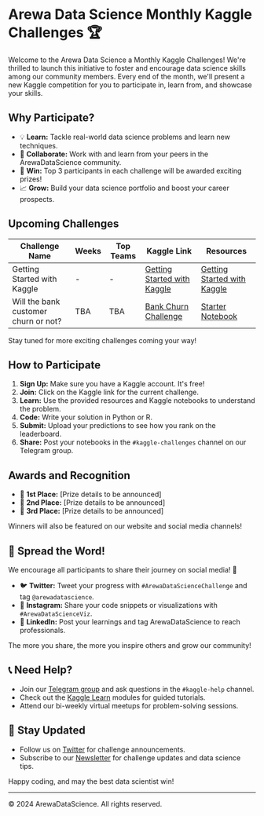 # Arewa Data Science Monthly Kaggle Challenges 🏆

Welcome to the Arewa Data Science a Monthly Kaggle Challenges! We're thrilled to launch this initiative to foster and encourage data science skills among our community members. Every end of the month, we'll present a new Kaggle competition for you to participate in, learn from, and showcase your skills.

##  Why Participate?

- 💡 **Learn:** Tackle real-world data science problems and learn new techniques.
- 🤝 **Collaborate:** Work with and learn from your peers in the ArewaDataScience community.
- 🏅 **Win:** Top 3 participants in each challenge will be awarded exciting prizes!
- 📈 **Grow:** Build your data science portfolio and boost your career prospects.

## Upcoming Challenges

| Challenge Name | Weeks | Top Teams | Kaggle Link | Resources |
|---------------|-------|----------|------------|-----------|
| Getting Started with Kaggle |-| - | [Getting Started with Kaggle](https://www.kaggle.com/code/alexisbcook/getting-started-with-kaggle) | [Getting Started with Kaggle](https://www.kaggle.com/code/alexisbcook/getting-started-with-kaggle) |
| Will the bank customer churn or not? | TBA | TBA | [Bank Churn Challenge](https://www.kaggle.com/t/fdd89f2ee458400b8423c9fdc431a2da) | [Starter Notebook](https://www.kaggle.com/code/berkayozturkx/bank-customer-churn-predict-public-0-88593) |


Stay tuned for more exciting challenges coming your way! 

##  How to Participate

1. **Sign Up:** Make sure you have a Kaggle account. It's free!
2. **Join:** Click on the Kaggle link for the current challenge.
3. **Learn:** Use the provided resources and Kaggle notebooks to understand the problem.
4. **Code:** Write your solution in Python or R.
5. **Submit:** Upload your predictions to see how you rank on the leaderboard.
6. **Share:** Post your notebooks in the `#kaggle-challenges` channel on our Telegram group.

##  Awards and Recognition

- 🥇 **1st Place:** [Prize details to be announced]
- 🥈 **2nd Place:** [Prize details to be announced]
- 🥉 **3rd Place:** [Prize details to be announced]

Winners will also be featured on our website and social media channels!

## 📣 Spread the Word!

We encourage all participants to share their journey on social media! 📱

- 🐦 **Twitter:** Tweet your progress with `#ArewaDataScienceChallenge` and tag `@arewadatascience`.
- 📸 **Instagram:** Share your code snippets or visualizations with `#ArewaDataScienceViz`.
- 🔗 **LinkedIn:** Post your learnings and tag ArewaDataScience to reach professionals.

The more you share, the more you inspire others and grow our community! 

## 📞 Need Help?

- Join our [Telegram group](https://t.me/arewadatascience) and ask questions in the `#kaggle-help` channel.
- Check out the [Kaggle Learn](https://www.kaggle.com/learn) modules for guided tutorials.
- Attend our bi-weekly virtual meetups for problem-solving sessions.

## 📣 Stay Updated

- Follow us on [Twitter](https://twitter.com/arewadatascience) for challenge announcements.
- Subscribe to our [Newsletter](https://arewadatascience.substack.com) for challenge updates and data science tips.

Happy coding, and may the best data scientist win! 

---

© 2024 ArewaDataScience. All rights reserved.
